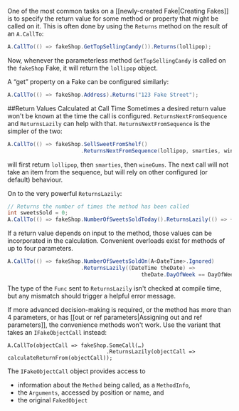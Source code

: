 One of the most common tasks on a [[newly-created Fake|Creating Fakes]] is to specify the return value for some method or property that might be called on it. This is often done by using the `Returns` method on the result of an `A.CallTo`:
```csharp
A.CallTo(() => fakeShop.GetTopSellingCandy()).Returns(lollipop);
```
Now, whenever the parameterless method `GetTopSellingCandy` is called on the `fakeShop` Fake, it will return the `lollipop` object.

A “get” property on a Fake can be configured similarly:
```csharp
A.CallTo(() => fakeShop.Address).Returns("123 Fake Street");
```

##Return Values Calculated at Call Time
Sometimes a desired return value won't be known at the time the call is configured. `ReturnsNextFromSequence` and `ReturnsLazily` can help with that. `ReturnsNextFromSequence` is the simpler of the two:
```csharp
A.CallTo(() => fakeShop.SellSweetFromShelf()
                       .ReturnsNextFromSequence(lollipop, smarties, wineGums));
```
will first return `lollipop`, then `smarties`, then `wineGums`. The next call will not take an item from the sequence, but will rely on other configured (or default) behaviour.

On to the very powerful `ReturnsLazily`:
```csharp
// Returns the number of times the method has been called
int sweetsSold = 0;
A.CallTo(() => fakeShop.NumberOfSweetsSoldToday().ReturnsLazily(() => ++sweetsSold);
```
If a return value depends on input to the method, those values can be incorporated in the calculation. Convenient overloads exist for methods of up to four parameters.
```csharp
A.CallTo(() => fakeShop.NumberOfSweetsSoldOn(A<DateTime>.Ignored) 
                       .ReturnsLazily((DateTime theDate) => 
                                          theDate.DayOfWeek == DayOfWeek.Sunday ? 0 : 200);
```
The type of the `Func` sent to `ReturnsLazily` isn't checked at compile time, but any mismatch should trigger a helpful error message.

If more advanced decision-making is required, or the method has more than 4 parameters, or has [[out or ref parameters|Assigning out and ref parameters]], the convenience methods won't work. Use the variant that takes an `IFakeObjectCall` instead:

```charp
A.CallTo(objectCall => fakeShop.SomeCall(…)
                               .ReturnsLazily(objectCall => calculateReturnFrom(objectCall));
```
The `IFakeObjectCall` object provides access to
* information about the `Method` being called, as a `MethodInfo`,
* the `Arguments`, accessed by position or name, and
* the original `FakedObject`